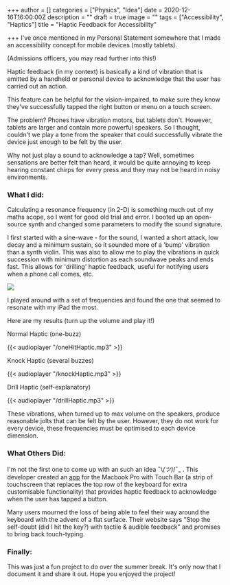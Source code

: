 +++
author = []
categories = ["Physics", "Idea"]
date = 2020-12-16T16:00:00Z
description = ""
draft = true
image = ""
tags = ["Accessibility", "Haptics"]
title = "Haptic Feedback for Accessibility"

+++
I've once mentioned in my Personal Statement somewhere that I made an accessibility concept for mobile devices (mostly tablets).

(Admissions officers, you may read further into this!)

Haptic feedback (in my context) is basically a kind of vibration that is emitted by a handheld or personal device to acknowledge that the user has carried out an action.

This feature can be helpful for the vision-impaired, to make sure they know they've successfully tapped the right button or menu on a touch screen.

The problem? Phones have vibration motors, but tablets don't. However, tablets are larger and contain more powerful speakers. So I thought, couldn't we play a tone from the speaker that could successfully vibrate the device just enough to be felt by the user.

Why not just play a sound to acknowledge a tap? Well, sometimes sensations are better felt than heard, it would be quite annoying to keep hearing constant chirps for every press and they may not be heard in noisy environments.

### What I did:

Calculating a resonance frequency (in 2-D) is something much out of my maths scope, so I went for good old trial and error. I booted up an open-source synth and changed some parameters to modify the sound signature.

I first started with a sine-wave - for the sound, I wanted a short attack, low decay and a minimum sustain, so it sounded more of a 'bump' vibration than a synth violin. This was also to allow me to play the vibrations in quick succession with minimum distortion as each soundwave peaks and ends fast. This allows for 'drilling' haptic feedback, useful for notifying users when a phone call comes, etc.

![](/images/img_5688.JPG)

I played around with a set of frequencies and found the one that seemed to resonate with my iPad the most.

Here are my results (turn up the volume and play it!)

Normal Haptic (one-buzz)

{{< audioplayer "/oneHitHaptic.mp3" >}}

Knock Haptic (several buzzes)

{{< audioplayer "/knockHaptic.mp3" >}}

Drill Haptic (self-explanatory)

{{< audioplayer "/drillHaptic.mp3" >}}

These vibrations, when turned up to max volume on the speakers, produce reasonable jolts that can be felt by the user. However, they do not work for every device, these frequencies must be optimised to each device dimension.

### What Others Did:

I'm not the first one to come up with an such an idea ¯\\_(ツ)_/¯_ . This developer created an [app](https://www.haptictouchbar.com/) for the Macbook Pro with Touch Bar (a strip of touchscreen that replaces the top row of the keyboard for extra customisable functionality) that provides haptic feedback to acknowledge when the user has tapped a button.

Many users mourned the loss of being able to feel their way around the keyboard with the advent of a flat surface. Their website says "Stop the self-doubt (did I hit the key?) with tactile & audible feedback" and promises to bring back touch-typing.

### Finally:

This was just a fun project to do over the summer break. It's only now that I document it and share it out. Hope you enjoyed the project!